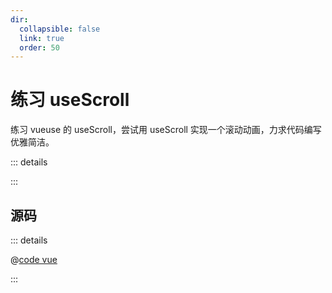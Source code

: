 ```yaml
---
dir:
  collapsible: false
  link: true
  order: 50
---
```


<script setup>
import C from "@docs/demo/005-vueuse-useScroll/vueuse-useScroll.vue";
</script>

# 练习 useScroll

练习 vueuse 的 useScroll，尝试用 useScroll 实现一个滚动动画，力求代码编写优雅简洁。

::: details

<C />

:::

## 源码

::: details

@[code vue](./vueuse-useScroll.vue)

:::
